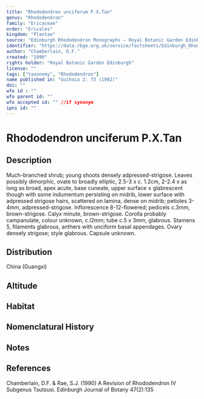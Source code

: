```yaml
---
title: "Rhododendron unciferum P.X.Tan"
genus: "Rhododendron"
family: "Ericaceae"
order: "Ericales"
kingdom: "Plantae"
source: "Edinburgh Rhododendron Monographs – Royal Botanic Garden Edinburgh"
identifier: "https://data.rbge.org.uk/service/factsheets/Edinburgh_Rhododendron_Monographs.xhtml"
author: "Chamberlain, D.F."
created: "1990"
rights holder: "Royal Botanic Garden Edinburgh"
license: ""
tags: ["taxonomy", "Rhododendron"]
name published in: "Guihaia 2: 73 (1982)"
doi: ""
wfo id : ""
wfo parent id: ""
wfo accepted id: "" //if synonym                      
ipni id: ""
---
```


                       

# Rhododendron unciferum P.X.Tan

## Description
Much-branched shrub; young shoots densely adpressed-strigose. Leaves possibly dimorphic, ovate to broadly elliptic, 2.5-3 x c. 1.2cm, 2-2.4 x as long as broad, apex acute, base cuneate, upper surface ± glabrescent though with some indumentum persisting on midrib, lower surface with adpressed strigose hairs, scattered on lamina, dense on midrib; petioles 3-4mm, adpressed-strigose. Inflorescence 8-12-flowered; pedicels c.3mm, brown-strigose. Calyx minute, brown-strigose. Corolla probably campanulate, colour unknown, c.l2mm; tube c.5 x 3mm, glabrous. Stamens 5, filaments glabrous, anthers with unciform basal appendages. Ovary densely strigose; style glabrous. Capsule unknown.

## Distribution
China (Guangxi)

## Altitude


## Habitat


## Nomenclatural History

                       
## Notes


## References

Chamberlain, D.F. & Rae, S.J. (1990) A Revision of Rhododendron IV Subgenus Tsutsusi. Edinburgh Journal of Botany 47(2):135
